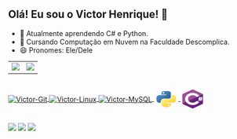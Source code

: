 ## Olá! Eu sou o Victor Henrique! 👋

- 🌱 Atualmente aprendendo C# e Python.
- 📜 Cursando Computação em Nuvem na Faculdade Descomplica.
- 😄 Pronomes: Ele/Dele


<div align="center">
  <a href="https://github.com/victor-henri">
<table align="center">
  <row>
    <td>
     <!-- Card -->
      <img height="180em" src="https://github-readme-stats.vercel.app/api?username=victor-henri&show_icons=true&theme=vue&include_all_commits=true&count_private=true">
    </td>
    <td>
      <img height="180em" src="https://github-readme-stats.vercel.app/api/top-langs/?username=victor-henri&layout=compact&langs_count=7&theme=vue">
    </td>
  </row>
</table> 
</div>
  
<div style="display: inline_block"><br>
  <img align="center" alt="Victor-Git" height="40" width="50" src="https://cdn.jsdelivr.net/gh/devicons/devicon/icons/git/git-original.svg">
  <img align="center" alt="Victor-Linux" height="40" width="50" src="https://cdn.jsdelivr.net/gh/devicons/devicon/icons/linux/linux-original.svg">
  <img align="center" alt="Victor-MySQL" height="40" width="50" src="https://cdn.jsdelivr.net/gh/devicons/devicon/icons/mysql/mysql-plain.svg">
  <img align="center" alt="Victor-Python" height="40" width="50" src="https://raw.githubusercontent.com/devicons/devicon/master/icons/python/python-original.svg">
  <img align="center" alt="Victor-Csharp" height="40" width="50" src="https://raw.githubusercontent.com/devicons/devicon/master/icons/csharp/csharp-original.svg">

</div>
  
##
 
<div> 

  <a href="https://instagram.com/victor.henrique.s" target="_blank"><img src="https://img.shields.io/badge/-Instagram-%23E4405F?style=for-the-badge&logo=instagram&logoColor=white" target="_blank"></a>
  <a href = "mailto:victorhenri.profess@gmail.com"><img src="https://img.shields.io/badge/-Gmail-%23333?style=for-the-badge&logo=gmail&logoColor=white" target="_blank"></a>
  <a href="https://linkedin.com/in/victorhenriqs" target="_blank"><img src="https://img.shields.io/badge/-LinkedIn-%230077B5?style=for-the-badge&logo=linkedin&logoColor=white" target="_blank"></a> 
 
</div>

